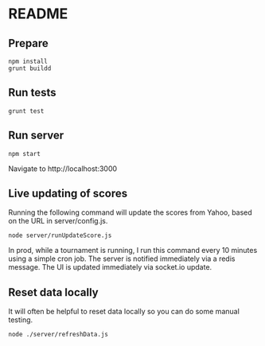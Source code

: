 # README #

## Prepare ##

```
npm install
grunt buildd
```

## Run tests ##

```grunt test```

## Run server ##

```npm start```

Navigate to http://localhost:3000

## Live updating of scores ##

Running the following command will update the scores from Yahoo, based on the URL in server/config.js.

```
node server/runUpdateScore.js
```

In prod, while a tournament is running, I run this command every 10 minutes using a simple cron job. The server is notified immediately via a redis message. The UI is updated immediately via socket.io update.

## Reset data locally ##

It will often be helpful to reset data locally so you can do some manual testing.

```node ./server/refreshData.js```


